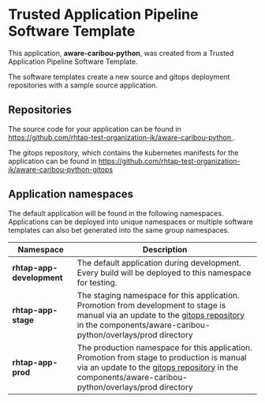 # Trusted Application Pipeline Software Template

This application, **aware-caribou-python**, was created from a Trusted Application Pipeline Software Template.

The software templates create a new source and gitops deployment repositories with a sample source application. 

## Repositories

The source code for your application can be found in [https://github.com/rhtap-test-organization-jk/aware-caribou-python ](https://github.com/rhtap-test-organization-jk/aware-caribou-python ).
 
The gitops repository, which contains the kubernetes manifests for the application can be found in 
[https://github.com/rhtap-test-organization-jk/aware-caribou-python-gitops ](https://github.com/rhtap-test-organization-jk/aware-caribou-python-gitops ) 

## Application namespaces 

The default application will be found in the following namespaces. Applications can be deployed into unique namespaces or multiple software templates can also bet generated into the same group namespaces.  

|  Namespace   |  Description   |  
| -------- | -------- |   
| **rhtap-app-development** | The default application during development. Every build will be deployed to this namespace for testing. | 
| **rhtap-app-stage** | The staging namespace for this application. Promotion from development to stage is manual via an update to the [gitops repository](https://github.com/rhtap-test-organization-jk/aware-caribou-python-gitops ) in the components/aware-caribou-python/overlays/prod directory |  
| **rhtap-app-prod** | The production namespace for this application. Promotion from stage to production is manual via an update to the [gitops repository](https://github.com/rhtap-test-organization-jk/aware-caribou-python-gitops ) in the components/aware-caribou-python/overlays/prod directory | 